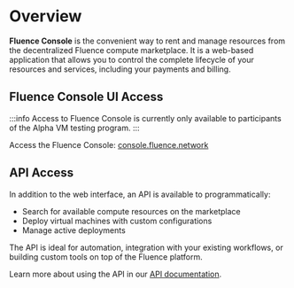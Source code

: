 # Overview

**Fluence Console** is the convenient way to rent and manage resources from the decentralized Fluence compute marketplace. It is a web-based application that allows you to control the complete lifecycle of your resources and services, including your payments and billing.

## Fluence Console UI Access

:::info
Access to Fluence Console is currently only available to participants of the Alpha VM testing program.
:::

Access the Fluence Console: [console.fluence.network](https://console.fluence.network/)

## API Access

In addition to the web interface, an API is available to programmatically:

- Search for available compute resources on the marketplace
- Deploy virtual machines with custom configurations
- Manage active deployments

The API is ideal for automation, integration with your existing workflows, or building custom tools on top of the Fluence platform.

Learn more about using the API in our [API documentation](./api/overview.md).
